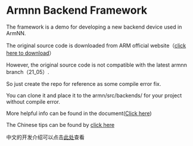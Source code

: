 # Armnn Backend Framework

The framework is a demo for developing a new backend device used in ArmNN.

The original source code is downloaded from ARM official website（[click here to download](https://developer.arm.com/-/media/Arm%20Developer%20Community/Images/Tutorial%20Guide%20Diagrams%20and%20Screenshots/Machine%20Learning/Build%20Arm%20NN%20custom%20backend%20plugins/ArmNNPluginFramework.zip?revision=b5f17291-7319-4b63-b08c-81b1be3da736&la=en&hash=29216C1B54DE7B0304E248D19647C7960EB26FB6 "Download here")）

However, the original source code is not compatible with the latest armnn branch（21_05）.

So just create the repo for reference as some compile error fix.

You can clone it and place it to the armn/src/backends/ for your project without compile error.

More helpful info can be found in the document([Click here](https://developer.arm.com/solutions/machine-learning-on-arm/developer-material/how-to-guides/build-arm-nn-custom-backend-plugins/single-page))

The Chinese tips can be found by [click here](https://zhuanlan.zhihu.com/p/424127640)

中文的开发介绍可以点击[此处](https://zhuanlan.zhihu.com/p/424127640)查看
